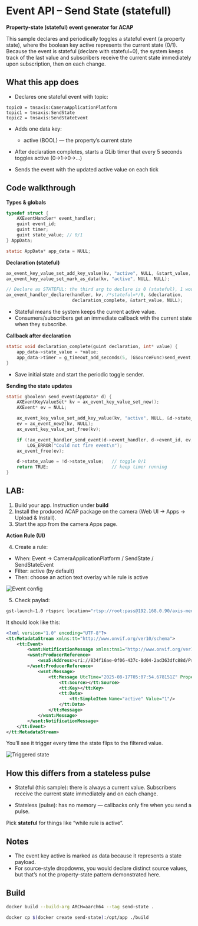 # Event API – Send State (statefull)

**Property-state (stateful) event generator for ACAP**

This sample declares and periodically toggles a stateful event (a property state), where the boolean key active represents the current state (0/1). Because the event is stateful (declare with stateful=0), the system keeps track of the last value and subscribers receive the current state immediately upon subscription, then on each change.

## What this app does

- Declares one stateful event with topic:

```
topic0 = tnsaxis:CameraApplicationPlatform
topic1 = tnsaxis:SendState
topic2 = tnsaxis:SendStateEvent
```
- Adds one data key:

    - active (BOOL) — the property’s current state

- After declaration completes, starts a GLib timer that every 5 seconds toggles active (0→1→0→…)

- Sends the event with the updated active value on each tick

## Code walkthrough

**Types & globals**

```c
typedef struct {
    AXEventHandler* event_handler;
    guint event_id;
    guint timer;
    guint state_value; // 0/1
} AppData;

static AppData* app_data = NULL;
```

**Declaration (stateful)**

```c
ax_event_key_value_set_add_key_value(kv, "active", NULL, &start_value, AX_VALUE_TYPE_BOOL, NULL);
ax_event_key_value_set_mark_as_data(kv, "active", NULL, NULL);

// Declare as STATEFUL: the third arg to declare is 0 (stateful), 1 would be stateless
ax_event_handler_declare(handler, kv, /*stateful=*/0, &declaration,
                         declaration_complete, &start_value, NULL);

```

- Stateful means the system keeps the current active value.
- Consumers/subscribers get an immediate callback with the current state when they subscribe.

**Callback after declaration**

```c
static void declaration_complete(guint declaration, int* value) {
    app_data->state_value = *value;
    app_data->timer = g_timeout_add_seconds(5, (GSourceFunc)send_event, app_data);
}
```

- Save initial state and start the periodic toggle sender.

**Sending the state updates**

```c
static gboolean send_event(AppData* d) {
    AXEventKeyValueSet* kv = ax_event_key_value_set_new();
    AXEvent* ev = NULL;

    ax_event_key_value_set_add_key_value(kv, "active", NULL, &d->state_value, AX_VALUE_TYPE_BOOL, NULL);
    ev = ax_event_new2(kv, NULL);
    ax_event_key_value_set_free(kv);

    if (!ax_event_handler_send_event(d->event_handler, d->event_id, ev, NULL))
        LOG_ERROR("Could not fire event\n");
    ax_event_free(ev);

    d->state_value = !d->state_value;   // toggle 0/1
    return TRUE;                        // keep timer running
}
```


## LAB: 

1. Build your app. Instruction under **build**
2. Install the produced ACAP package on the camera (Web UI → Apps → Upload & Install).
3. Start the app from the camera Apps page.


**Action Rule (UI)**

4. Create a rule:

- When: Event → CameraApplicationPlatform / SendState / SendStateEvent
- Filter: active (by default)
- Then: choose an action text overlay while rule is active

![Event config](./event_state_overlay.png)

5. Check paylad:

```bash
gst-launch-1.0 rtspsrc location="rtsp://root:pass@192.168.0.90/axis-media/media.amp?video=0&audio=0&event=on&eventtopic=axis:CameraApplicationPlatform/axis:SendState/axis:SendStateEvent" ! fdsink

```

It should look like this:

```xml
<?xml version="1.0" encoding="UTF-8"?>
<tt:MetadataStream xmlns:tt="http://www.onvif.org/ver10/schema">
    <tt:Event>
        <wsnt:NotificationMessage xmlns:tns1="http://www.onvif.org/ver10/topics" xmlns:tnsaxis="http://www.axis.com/2009/event/topics" xmlns:wsnt="http://docs.oasis-open.org/wsn/b-2" xmlns:wsa5="http://www.w3.org/2005/08/addressing"><wsnt:Topic Dialect="http://docs.oasis-open.org/wsn/t-1/TopicExpression/Simple">tnsaxis:CameraApplicationPlatform/SendState/SendStateEvent</wsnt:Topic>
        <wsnt:ProducerReference>
            <wsa5:Address>uri://834f16ae-0f06-437c-8d04-2ad363dfc88d/ProducerReference</wsa5:Address>
        </wsnt:ProducerReference>
            <wsnt:Message>
                <tt:Message UtcTime="2025-08-17T05:07:54.678151Z" PropertyOperation="Changed">
                    <tt:Source></tt:Source>
                    <tt:Key></tt:Key>
                    <tt:Data>
                        <tt:SimpleItem Name="active" Value="1"/>
                    </tt:Data>
                </tt:Message>
            </wsnt:Message>
        </wsnt:NotificationMessage>
    </tt:Event>
</tt:MetadataStream>
```

You’ll see it trigger every time the state flips to the filtered value.

![Triggered state](./alarm_overlay.png)

## How this differs from a stateless pulse

- Stateful (this sample): there is always a current value. Subscribers receive the current state immediately and on each change.

- Stateless (pulse): has no memory — callbacks only fire when you send a pulse.

Pick **stateful** for things like “while rule is active”.


## Notes

- The event key active is marked as data because it represents a state payload.
- For source-style dropdowns, you would declare distinct source values, but that’s not the property-state pattern demonstrated here.

## Build

```bash
docker build --build-arg ARCH=aarch64 --tag send-state .
```

```bash
docker cp $(docker create send-state):/opt/app ./build
```
